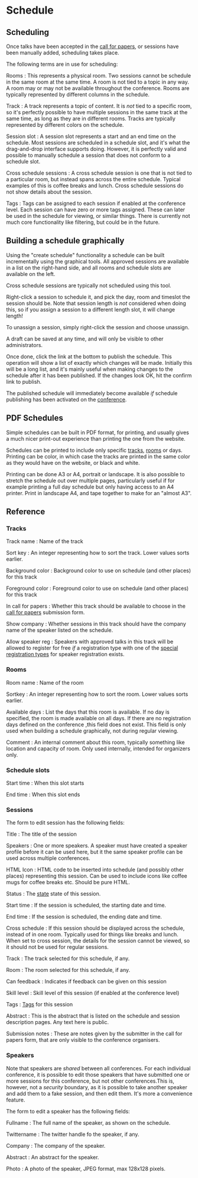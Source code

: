 # Schedule

## Scheduling

Once talks have been accepted in the [call for papers](callforpapers),
or sessions have been manually added, scheduling takes place.

The following terms are in use for scheduling:

Rooms
:   This represents a physical room. Two sessions cannot be schedule
in the same room at the same time. A room is not tied to a topic in
any way. A room may or may not be available throughout the
conference. Rooms are typically represented by different columns in
the schedule.

Track
:    A track represents a topic of content. It is *not* tied to a
specific room, so it's perfectly possible to have multiple sessions in
the same track at the same time, as long as they are in different
rooms. Tracks are typically represented by different colors on the schedule.

Session slot
:    A session slot represents a start and an end time on the
schedule. Most sessions are scheduled in a schedule slot, and it's
what the drag-and-drop interface supports doing. However, it is
perfectly valid and possible to manually schedule a session that does
not conform to a schedule slot.

Cross schedule sessions
:     A cross schedule session is one that is not tied to a particular
room, but instead spans across the entire schedule. Typical examples
of this is coffee breaks and lunch. Cross schedule sessions do not show
details about the session.

Tags <a name="tags"></a>
:     Tags can be assigned to each session if enabled at the conference
level. Each session can have zero or more tags assigned. These can later
be used in the schedule for viewing, or similar things. There is currently
not much core functionality like filtering, but could be in the future.

## Building a schedule graphically

Using the "create schedule" functionality a schedule can be built
incrementally using the graphical tools. All approved sessions are
available in a list on the right-hand side, and all rooms and schedule
slots are available on the left.

Cross schedule sessions are typically not scheduled using this tool.

Right-click a session to schedule it, and pick the day, room and
timeslot the session should be. Note that session length is *not*
considered when doing this, so if you assign a session to a different
length slot, it will change length!

To unassign a session, simply right-click the session and choose unassign.

A draft can be saved at any time, and will only be visible to other
administrators.

Once done, click the link at the bottom to publish the schedule. This
operation will show a list of exactly which changes will be
made. Initially this will be a long list, and it's mainly useful when
making changes to the schedule after it has been published. If the
changes look OK, hit the confirm link to publish.

The published schedule will immediately become available *if* schedule
publishing has been activated on the [conference](configuring).

## PDF Schedules

Simple schedules can be built in PDF format, for printing, and usually
gives a much nicer print-out experience than printing the one from the
website.

Schedules can be printed to include only specific [tracks](#tracks),
[rooms](#rooms) or days. Printing can be color, in which case the
tracks are printed in the same color as they would have on the
website, or black and white.

Printing can be done A3 or A4, portrait or landscape. It is also
possible to stretch the schedule out over multiple pages, particularly
useful if for example printing a full day schedule but only having
access to an A4 printer. Print in landscape A4, and tape together to
make for an "almost A3".

## Reference

### Tracks <a name="tracks"></a>

Track name
:	Name of the track

Sort key
:   An integer representing how to sort the track. Lower values sorts
earlier.

Background color
:   Background color to use on schedule (and other places) for this track

Foreground color
:   Foreground color to use on schedule (and other places) for this track

In call for papers
:   Whether this track should be available to choose in the
[call for papers](callforpapers) submission form.

Show company
:   Whether sessions in this track should have the company name of the speaker
	listed on the schedule.

Allow speaker reg
:   Speakers with approved talks in this track will be allowed to
register for free *if* a registration type with one of the
[special registration types](registrations#typesandclasses) for speaker
registration exists.


### Rooms <a name="rooms"></a>

Room name
:   Name of the room

Sortkey
:   An integer representing how to sort the room. Lower values sorts
earlier.

Available days
:   List the days that this room is available. If no day is specified, the
room is made available on all days. If there are no registration days defined
on the conference ,this field does not exist. This field is only used
when building a schedule graphically, not during regular viewing.

Comment
:   An internal comment about this room, typically something like
location and capacity of room. Only used internally, intended for
organizers only.

### Schedule slots <a name="slots"></a>

Start time
:   When this slot starts

End time
:   When this slot ends

### Sessions <a name="sessions"></a>

The form to edit session has the following fields:

Title
:	The title of the session

Speakers
:	One or more speakers. A speaker must have created a speaker
profile before it can be used here, but it the same speaker
profile can be used across multiple conferences.

HTML Icon
:   HTML code to be inserted into schedule (and possibly other places)
representing this session. Can be used to include icons like coffee
mugs for coffee breaks etc. Should be pure HTML.

Status
:	The [state](callforpapers#states) state of this session.

Start time
:	If the session is scheduled, the starting date and time.

End time
:	If the session is scheduled, the ending date and time.

Cross schedule
:	If this session should be displayed across the schedule, instead
of in one room. Typically used for things like breaks and lunch. When
set to cross session, the details for the session cannot be viewed, so
it should not be used for regular sessions.

Track
:	The track selected for this schedule, if any.

Room
:	The room selected for this schedule, if any.

Can feedback
:   Indicates if feedback can be given on this session

Skill level
:   Skill level of this session (if enabled at the conference level)

Tags
:   [Tags](#tags) for this session

Abstract
:   This is the abstract that is listed on the schedule and session
description pages. Any text here is public.

Submission notes
:   These are notes given by the submitter in the call for papers
form, that are only visible to the conference organisers.

### Speakers <a name="speakers"></a>

Note that speakers are *shared* between all conferences. For each
individual conference, it is possible to edit those speakers that have
submitted one or more sessions for this conference, but not other
conferences.This is, however, not a *security* boundary, as it is
possible to take another speaker and add them to a fake session, and
then edit them. It's more a convenience feature.

The form to edit a speaker has the following fields:

Fullname
:    The full name of the speaker, as shown on the schedule.

Twittername
:    The twitter handle fo the speaker, if any.

Company
:    The company of the speaker.

Abstract
:    An abstract for the speaker.

Photo
:    A photo of the speaker, JPEG format, max 128x128 pixels.
